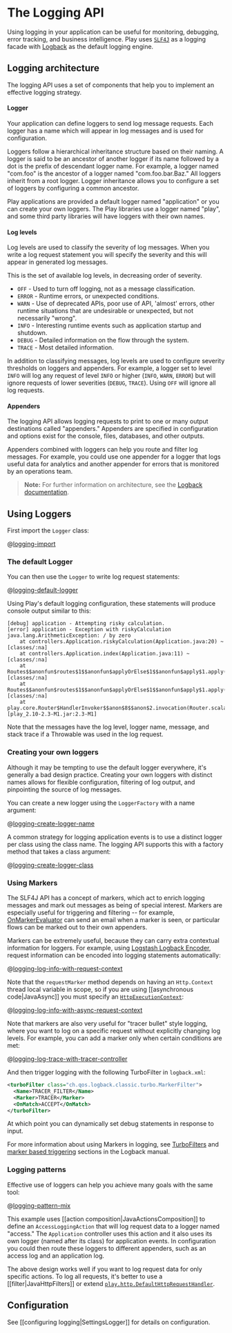 <!--- Copyright (C) 2009-2018 Lightbend Inc. <https://www.lightbend.com> -->
# The Logging API

Using logging in your application can be useful for monitoring, debugging, error tracking, and business intelligence. Play uses [`SLF4J`](https://www.slf4j.org) as a logging facade with [Logback](https://logback.qos.ch/) as the default logging engine.

## Logging architecture

The logging API uses a set of components that help you to implement an effective logging strategy.

#### Logger

Your application can define loggers to send log message requests. Each logger has a name which will appear in log messages and is used for configuration.  

Loggers follow a hierarchical inheritance structure based on their naming. A logger is said to be an ancestor of another logger if its name followed by a dot is the prefix of descendant logger name. For example, a logger named "com.foo" is the ancestor of a logger named "com.foo.bar.Baz." All loggers inherit from a root logger. Logger inheritance allows you to configure a set of loggers by configuring a common ancestor.

Play applications are provided a default logger named "application" or you can create your own loggers. The Play libraries use a logger named "play", and some third party libraries will have loggers with their own names.

#### Log levels

Log levels are used to classify the severity of log messages. When you write a log request statement you will specify the severity and this will appear in generated log messages.

This is the set of available log levels, in decreasing order of severity.

- `OFF` - Used to turn off logging, not as a message classification.
- `ERROR` - Runtime errors, or unexpected conditions.
- `WARN` - Use of deprecated APIs, poor use of API, 'almost' errors, other runtime situations that are undesirable or unexpected, but not necessarily "wrong".
- `INFO` - Interesting runtime events such as application startup and shutdown.
- `DEBUG` - Detailed information on the flow through the system.
- `TRACE` - Most detailed information.

In addition to classifying messages, log levels are used to configure severity thresholds on loggers and appenders. For example, a logger set to level `INFO` will log any request of level `INFO` or higher (`INFO`, `WARN`, `ERROR`) but will ignore requests of lower severities (`DEBUG`, `TRACE`). Using `OFF` will ignore all log requests.

#### Appenders

The logging API allows logging requests to print to one or many output destinations called "appenders." Appenders are specified in configuration and options exist for the console, files, databases, and other outputs.

Appenders combined with loggers can help you route and filter log messages. For example, you could use one appender for a logger that logs useful data for analytics and another appender for errors that is monitored by an operations team.

> **Note:** For further information on architecture, see the [Logback documentation](https://logback.qos.ch/manual/architecture.html).

## Using Loggers

First import the `Logger` class:

@[logging-import](code/javaguide/logging/JavaLogging.java)

### The default Logger

You can then use the `Logger` to write log request statements:

@[logging-default-logger](code/javaguide/logging/JavaLogging.java)

Using Play's default logging configuration, these statements will produce console output similar to this:

```
[debug] application - Attempting risky calculation.
[error] application - Exception with riskyCalculation
java.lang.ArithmeticException: / by zero
    at controllers.Application.riskyCalculation(Application.java:20) ~[classes/:na]
    at controllers.Application.index(Application.java:11) ~[classes/:na]
    at Routes$$anonfun$routes$1$$anonfun$applyOrElse$1$$anonfun$apply$1.apply(routes_routing.scala:69) [classes/:na]
    at Routes$$anonfun$routes$1$$anonfun$applyOrElse$1$$anonfun$apply$1.apply(routes_routing.scala:69) [classes/:na]
    at play.core.Router$HandlerInvoker$$anon$8$$anon$2.invocation(Router.scala:203) [play_2.10-2.3-M1.jar:2.3-M1]
```

Note that the messages have the log level, logger name, message, and stack trace if a Throwable was used in the log request.

### Creating your own loggers

Although it may be tempting to use the default logger everywhere, it's generally a bad design practice. Creating your own loggers with distinct names allows for flexible configuration, filtering of log output, and pinpointing the source of log messages.

You can create a new logger using the `LoggerFactory` with a name argument:

@[logging-create-logger-name](code/javaguide/logging/JavaLogging.java)

A common strategy for logging application events is to use a distinct logger per class using the class name. The logging API supports this with a factory method that takes a class argument:

@[logging-create-logger-class](code/javaguide/logging/JavaLogging.java)

### Using Markers

The SLF4J API has a concept of markers, which act to enrich logging messages and mark out messages as being of special interest.  Markers are especially useful for triggering and filtering -- for example, [OnMarkerEvaluator](https://logback.qos.ch/manual/appenders.html#OnMarkerEvaluator) can send an email when a marker is seen, or particular flows can be marked out to their own appenders.

Markers can be extremely useful, because they can carry extra contextual information for loggers.  For example, using [Logstash Logback Encoder](https://github.com/logstash/logstash-logback-encoder#loggingevent_custom_event), request information can be encoded into logging statements automatically:

@[logging-log-info-with-request-context](code/javaguide/logging/JavaMarkerController.java)

Note that the `requestMarker` method depends on having an `Http.Context` thread local variable in scope, so if you are using [[asynchronous code|JavaAsync]] you must specify an [`HttpExecutionContext`](api/java/play/libs/concurrent/HttpExecutionContext.html):

@[logging-log-info-with-async-request-context](code/javaguide/logging/JavaMarkerController.java)

Note that markers are also very useful for "tracer bullet" style logging, where you want to log on a specific request without explicitly changing log levels.  For example, you can add a marker only when certain conditions are met:

@[logging-log-trace-with-tracer-controller](code/javaguide/logging/JavaTracerController.java)

And then trigger logging with the following TurboFilter in `logback.xml`:

```xml
<turboFilter class="ch.qos.logback.classic.turbo.MarkerFilter">
  <Name>TRACER_FILTER</Name>
  <Marker>TRACER</Marker>
  <OnMatch>ACCEPT</OnMatch>
</turboFilter>
```

At which point you can dynamically set debug statements in response to input.

For more information about using Markers in logging, see [TurboFilters](https://logback.qos.ch/manual/filters.html#TurboFilter) and [marker based triggering](https://logback.qos.ch/manual/appenders.html#OnMarkerEvaluator) sections in the Logback manual.

### Logging patterns

Effective use of loggers can help you achieve many goals with the same tool:

@[logging-pattern-mix](code/javaguide/logging/Application.java)

This example uses [[action composition|JavaActionsComposition]] to define an `AccessLoggingAction` that will log request data to a logger named "access." The `Application` controller uses this action and it also uses its own logger (named after its class) for application events. In configuration you could then route these loggers to different appenders, such as an access log and an application log.

The above design works well if you want to log request data for only specific actions. To log all requests, it's better to use a [[filter|JavaHttpFilters]] or extend [`play.http.DefaultHttpRequestHandler`](api/java/play/http/DefaultHttpRequestHandler.html).

## Configuration

See [[configuring logging|SettingsLogger]] for details on configuration.
